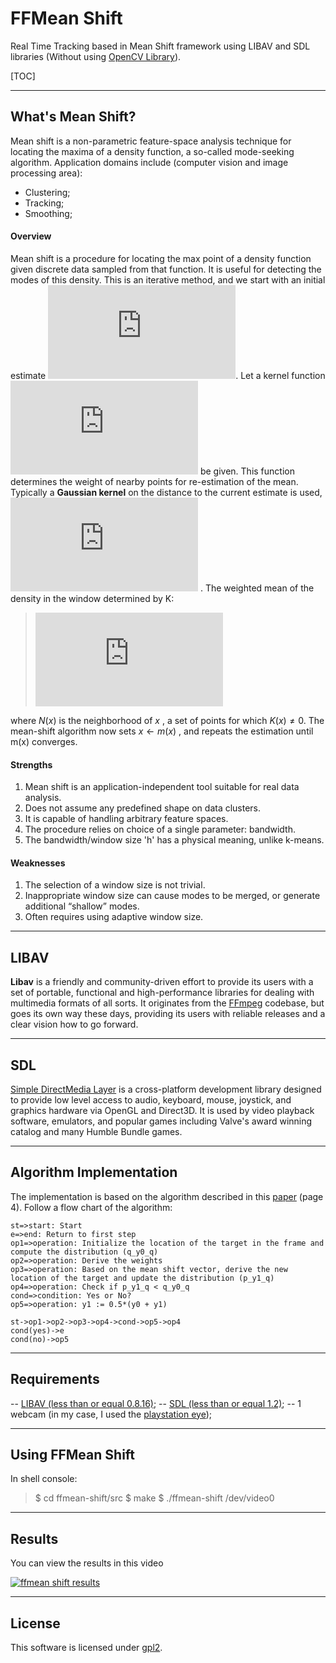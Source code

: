 FFMean Shift
===================

Real Time Tracking based in Mean Shift framework using LIBAV and SDL libraries (Without using [OpenCV Library](http://opencv.org/)).

[TOC]

----------

What's Mean Shift?
----------
Mean shift is a non-parametric feature-space analysis technique for locating the maxima of a density function, a so-called mode-seeking algorithm. Application domains include (computer vision and image processing area): 

  - Clustering;
  - Tracking;
  - Smoothing;

#### Overview
Mean shift is a procedure for locating the max point of a density function given discrete data sampled from that function. It is useful for detecting the modes of this density. This is an iterative method, and we start with an initial estimate  ![equation](http://www.sciweavers.org/tex2img.php?eq=x&bc=White&fc=Black&im=jpg&fs=12&ff=modern&edit=0). Let a kernel function ![equation](http://www.sciweavers.org/tex2img.php?eq=K%28x_i%20-%20x%29&bc=White&fc=Black&im=jpg&fs=12&ff=modern&edit=0) be given. This function determines the weight of nearby points for re-estimation of the mean. Typically a <b>Gaussian kernel</b> on the distance to the current estimate is used, ![equation](http://www.sciweavers.org/tex2img.php?eq=K%28x_i%20-%20x%29%20%3D%20e%5E%7B-c%7C%7Cx_i%20-%20x%7C%7C%5E2%7D&bc=White&fc=Black&im=jpg&fs=12&ff=modern&edit=0) . The weighted mean of the density in the window determined by K:

> ![equation](http://www.sciweavers.org/tex2img.php?eq=m%28x%29%20%3D%20%5Cfrac%7B%20%5Csum_%7Bx_i%20%5Cin%20N%28x%29%7D%20K%28x_i%20-%20x%29%20x_i%20%7D%20%7B%5Csum_%7Bx_i%20%5Cin%20N%28x%29%7D%20K%28x_i%20-%20x%29%7D&bc=White&fc=Black&im=jpg&fs=12&ff=modern&edit=0)

where $N(x)$  is the neighborhood of  $x$ , a set of points for which  $K(x) \neq 0$.
The mean-shift algorithm now sets  $x \leftarrow m(x)$ , and repeats the estimation until  m(x)  converges.

#### Strengths
1. Mean shift is an application-independent tool suitable for real data analysis.
2. Does not assume any predefined shape on data clusters.
3. It is capable of handling arbitrary feature spaces.
4. The procedure relies on choice of a single parameter: bandwidth.
5. The bandwidth/window size 'h' has a physical meaning, unlike k-means.

#### Weaknesses
1. The selection of a window size is not trivial.
2. Inappropriate window size can cause modes to be merged, or generate additional “shallow” modes.
3. Often requires using adaptive window size.

----------

LIBAV
----------
<b>Libav</b> is a friendly and community-driven effort to provide its users with a set of portable, functional and high-performance libraries for dealing with multimedia formats of all sorts. It originates from the [FFmpeg](http://ffmpeg.org/) codebase, but goes its own way these days, providing its users with reliable releases and a clear vision how to go forward.

----------

SDL
----------
[Simple DirectMedia Layer](https://www.libsdl.org/) is a cross-platform development library designed to provide low level access to audio, keyboard, mouse, joystick, and graphics hardware via OpenGL and Direct3D. It is used by video playback software, emulators, and popular games including Valve's award winning catalog and many Humble Bundle games.

----------

Algorithm Implementation
-------------

The implementation is based on the algorithm described in this [paper](http://comaniciu.net/Papers/MsTracking.pdf) (page 4).  Follow a flow chart of the algorithm: 

```flow
st=>start: Start
e=>end: Return to first step
op1=>operation: Initialize the location of the target in the frame and compute the distribution (q_y0_q)
op2=>operation: Derive the weights
op3=>operation: Based on the mean shift vector, derive the new location of the target and update the distribution (p_y1_q)
op4=>operation: Check if p_y1_q < q_y0_q
cond=>condition: Yes or No?
op5=>operation: y1 := 0.5*(y0 + y1)

st->op1->op2->op3->op4->cond->op5->op4
cond(yes)->e
cond(no)->op5
```

-------------

Requirements
-------------
-- [LIBAV (less than or equal 0.8.16)](https://libav.org/releases/libav-0.8.17.tar.xz);
-- [SDL (less than or equal 1.2)](https://www.libsdl.org/download-1.2.php);
-- 1 webcam (in my case, I used the [playstation eye](http://www.amazon.com/PlayStation-Eye-3/dp/B000VTQ3LU));

-------------

Using FFMean Shift
-------------
In shell console:
> \$ cd  ffmean-shift/src
> \$ make
> \$ ./ffmean-shift /dev/video0

-------------

Results
-------------
You can view the results in this video

[![ffmean shift results](http://img.youtube.com/vi/6wH6gkhirhw/0.jpg)](http://www.youtube.com/watch?v=6wH6gkhirhw)

-------------

License
-------------

This software is licensed under [gpl2](https://www.gnu.org/licenses/gpl-2.0.html).